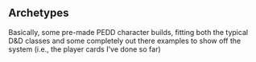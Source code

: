 ## Archetypes

Basically, some pre-made PEDD character builds, fitting both the typical D&D classes and some completely out there examples to show off the system (i.e., the player cards I've done so far)